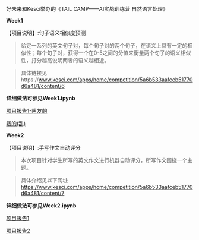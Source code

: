 好未来和Kesci举办的《TAIL CAMP——AI实战训练营 自然语言处理》


**Week1**

【项目说明】:句子语义相似度预测

> 给定一系列的英文句子对，每个句子对的两个句子，在语义上具有一定的相似性；每个句子对，获得一个在0-5之间的分值来衡量两个句子的语义相似性，打分越高说明两者的语义越相近。
    
> 具体链接见https://www.kesci.com/apps/home/competition/5a6b533aafceb51770d6a481/content/6

**详细做法可参见Week1.ipynb**

[项目报告1-队友的](https://www.kesci.com/apps/home/project/5a74405db2d655042b3bba3d)

[我的(乱)](https://www.kesci.com/apps/home/project/5a6fefe40fd6d04e2be8febf)

**Week2**

【项目说明】:手写作文自动评分

> 本次项目针对学生所写的英文作文进行机器自动评分，所写作文围绕一个主题。

> 具体介绍见以下网址 https://www.kesci.com/apps/home/competition/5a6b533aafceb51770d6a481/content/7

**详细做法可参见Week2.ipynb**

[项目报告1](https://www.kesci.com/apps/home/project/5a7902eafdbbce32711de033)

[项目报告2](https://www.kesci.com/apps/home/project/5a7dc504ee417a3015de9c1e)

